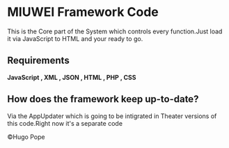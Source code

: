 
# MIUWEI Framework Code
This is the Core part of the System which controls every function.Just load it via JavaScript to HTML and your ready to go.

## Requirements
**JavaScript , XML , JSON , HTML , PHP , CSS**

## How does the framework keep up-to-date?

Via the AppUpdater which is going to be intigrated in
Theater versions of this code.Right now it's a separate code

©Hugo Pope


